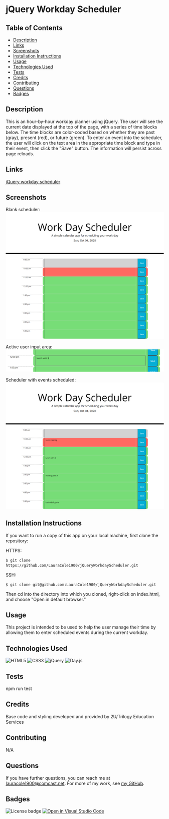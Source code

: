 # jQuery Workday Scheduler

## Table of Contents

* [Description](#description)
* [Links](#links)
* [Screenshots](#screenshots)
* [Installation Instructions](#installation-instructions)
* [Usage](#usage)
* [Technologies Used](#technologies-used)
* [Tests](#tests)
* [Credits](#credits)
* [Contributing](#contributing)
* [Questions](#questions)
* [Badges](#badges)

## Description

This is an hour-by-hour workday planner using jQuery. The user will see the current date displayed at the top of the page, with a series of time blocks below. The time blocks are color-coded based on whether they are past (gray), present (red), or future (green). To enter an event into the scheduler, the user will click on the text area in the appropriate time block and type in their event, then click the "Save" button. The information will persist across page reloads.

## Links

[jQuery workday scheduler](https://lauracole1900.github.io/jQueryWorkdayScheduler/)

## Screenshots

Blank scheduler:
![Scheduler](assets/scheduler-screencap.png)

Active user input area:
![User input form](assets/active-textarea-screencap.png)

Scheduler with events scheduled:
![Scheduled event](assets/scheduled-events-screencap.png)

## Installation Instructions

If you want to run a copy of this app on your local machine, first clone the repository:

HTTPS:
```
$ git clone https://github.com/LauraCole1900/jQueryWorkdayScheduler.git
```

SSH:
```
$ git clone git@github.com:LauraCole1900/jQueryWorkdayScheduler.git
```

Then cd into the directory into which you cloned, right-click on index.html, and choose "Open in default browser."

## Usage

This project is intended to be used to help the user manage their time by allowing them to enter scheduled events during the current workday.

## Technologies Used

![HTML5](https://img.shields.io/badge/built%20with-HTML5-f06529) ![CSS3](https://img.shields.io/badge/built%20with-CSS3-2965f1) ![jQuery](https://img.shields.io/badge/built%20with-jQuery-0769ad) ![Day.js](https://img.shields.io/badge/built%20with-Day.js-dd6655)

## Tests

npm run test

## Credits

Base code and styling developed and provided by 2U/Trilogy Education Services

## Contributing

N/A

## Questions

If you have further questions, you can reach me at lauracole1900@comcast.net. For more of my work, see [my GitHub](https://github.com/LauraCole1900).

## Badges

![License badge](https://img.shields.io/badge/license-MIT-77dd77) [![Open in Visual Studio Code](https://open.vscode.dev/badges/open-in-vscode.svg)](https://open.vscode.dev/LauraCole1900/jQueryWorkdayScheduler)